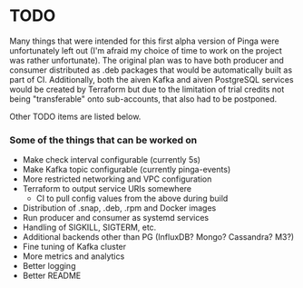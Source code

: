# TODO

Many things that were intended for this first alpha version
of Pinga were unfortunately left out (I'm afraid my choice
of time to work on the project was rather unfortunate). The
original plan was to have both producer and consumer distributed
as .deb packages that would be automatically built as part of CI.
Additionally, both the aiven Kafka and aiven PostgreSQL
services would be created by Terraform but due to the
limitation of trial credits not being "transferable" onto
sub-accounts, that also had to be postponed.

Other TODO items are listed below.

### Some of the things that can be worked on

- Make check interval configurable (currently 5s)
- Make Kafka topic configurable (currently pinga-events)
- More restricted networking and VPC configuration
- Terraform to output service URIs somewhere
  - CI to pull config values from the above during build
- Distribution of .snap, .deb, .rpm and Docker images
- Run producer and consumer as systemd services
- Handling of SIGKILL, SIGTERM, etc.
- Additional backends other than PG (InfluxDB? Mongo? Cassandra? M3?)
- Fine tuning of Kafka cluster
- More metrics and analytics
- Better logging
- Better README
